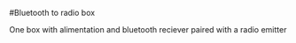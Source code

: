 #Bluetooth to radio box 

One box with alimentation and bluetooth reciever paired with a radio emitter
